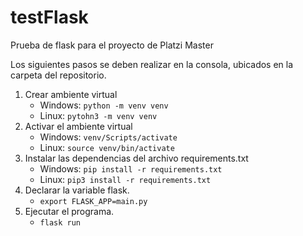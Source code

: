 # testFlask
Prueba de flask para el proyecto de Platzi Master

Los siguientes pasos se deben realizar en la consola, ubicados en la carpeta del repositorio.
1. Crear ambiente virtual
    * Windows: `python -m venv venv`
    * Linux: `pytohn3 -m venv venv`
2. Activar el ambiente virtual
    * Windows: `venv/Scripts/activate`
    * Linux: `source venv/bin/activate`
3. Instalar las dependencias del archivo requirements.txt
    * Windows: `pip install -r requirements.txt`
    * Linux: `pip3 install -r requirements.txt`
4. Declarar la variable flask.
    * `export FLASK_APP=main.py`
5. Ejecutar el programa.
    * `flask run`